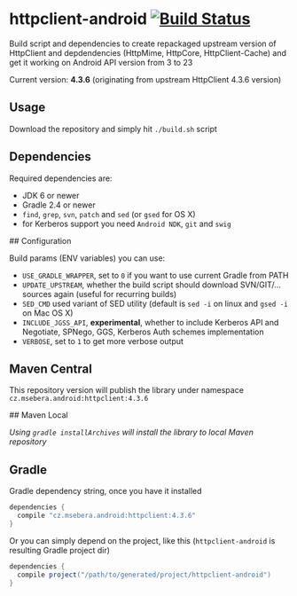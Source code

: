 # httpclient-android [![Build Status](https://travis-ci.org/smarek/httpclient-android.svg)](https://travis-ci.org/smarek/httpclient-android)

Build script and dependencies to create repackaged upstream version of HttpClient and depdendencies (HttpMime, HttpCore, HttpClient-Cache) and get it working on Android API version from 3 to 23

Current version: **4.3.6** (originating from upstream HttpClient 4.3.6 version)

## Usage

Download the repository and simply hit `./build.sh` script

## Dependencies

Required dependencies are:
  - JDK 6 or newer
  - Gradle 2.4 or newer
  - `find`, `grep`, `svn`, `patch` and `sed` (or `gsed` for OS X)
  - for Kerberos support you need `Android NDK`, `git` and `swig`

## Configuration

Build params (ENV variables) you can use:
  - `USE_GRADLE_WRAPPER`, set to `0` if you want to use current Gradle from PATH
  - `UPDATE_UPSTREAM`, whether the build script should download SVN/GIT/... sources again (useful for recurring builds)
  - `SED_CMD` used variant of SED utility (default is `sed -i` on linux and `gsed -i` on Mac OS X)
  - `INCLUDE_JGSS_API`, **experimental**, whether to include Kerberos API and Negotiate, SPNego, GGS, Kerberos Auth schemes implementation
  - `VERBOSE`, set to `1` to get more verbose output

## Maven Central

This repository version will publish the library under namespace `cz.msebera.android:httpclient:4.3.6`

## Maven Local

*Using `gradle installArchives` will install the library to local Maven repository*

## Gradle

Gradle dependency string, once you have it installed

```gradle
dependencies {
  compile "cz.msebera.android:httpclient:4.3.6"
}
```

Or you can simply depend on the project, like this (`httpclient-android` is resulting Gradle project dir)
```gradle
dependencies {
  compile project("/path/to/generated/project/httpclient-android")
}
```
